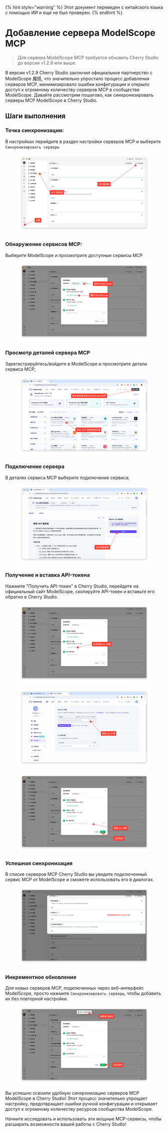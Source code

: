 
{% hint style="warning" %}
Этот документ переведен с китайского языка с помощью ИИ и еще не был проверен.
{% endhint %}

# Добавление сервера ModelScope MCP

> Для сервера ModelScope MCP требуется обновить Cherry Studio до версии v1.2.9 или выше.

В версии v1.2.9 Cherry Studio заключил официальное партнерство с ModelScope 魔搭, что значительно упростило процесс добавления серверов MCP, минимизировало ошибки конфигурации и открыло доступ к огромному количеству серверов MCP в сообществе ModelScope. Давайте рассмотрим пошагово, как синхронизировать серверы MCP ModelScope в Cherry Studio.

## Шаги выполнения

### Точка синхронизации:

В настройках перейдите в раздел настройки серверов MCP и выберите `Синхронизировать серверы`

<figure><img src="../../.gitbook/assets/image (2).png" alt=""><figcaption></figcaption></figure>

### Обнаружение сервисов MCP:

Выберите ModelScope и просмотрите доступные сервисы MCP

<figure><img src="../../.gitbook/assets/image (1) (4).png" alt=""><figcaption></figcaption></figure>

### Просмотр деталей сервера MCP

Зарегистрируйтесь/войдите в ModelScope и просмотрите детали сервиса MCP;

<figure><img src="../../.gitbook/assets/image (2) (6).png" alt=""><figcaption></figcaption></figure>

### Подключение сервера

В деталях сервиса MCP выберите подключение сервиса;

<figure><img src="../../.gitbook/assets/image (3).png" alt=""><figcaption></figcaption></figure>

### Получение и вставка API-токена

Нажмите "Получить API-токен" в Cherry Studio, перейдите на официальный сайт ModelScope, скопируйте API-токен и вставьте его обратно в Cherry Studio.

<figure><img src="../../.gitbook/assets/image (4).png" alt=""><figcaption></figcaption></figure>

<figure><img src="../../.gitbook/assets/image (5).png" alt=""><figcaption></figcaption></figure>

<figure><img src="../../.gitbook/assets/image (6).png" alt=""><figcaption></figcaption></figure>

### Успешная синхронизация

В списке серверов MCP Cherry Studio вы увидите подключенный сервис MCP от ModelScope и сможете использовать его в диалогах.

<figure><img src="../../.gitbook/assets/image (7).png" alt=""><figcaption></figcaption></figure>

### Инкрементное обновление

Для новых серверов MCP, подключенных через веб-интерфейс ModelScope, просто нажмите `Синхронизировать серверы`, чтобы добавить их без повторной настройки.

<figure><img src="../../.gitbook/assets/image (148).png" alt=""><figcaption></figcaption></figure>

Вы успешно освоили удобную синхронизацию серверов MCP ModelScope в Cherry Studio! Этот процесс значительно упрощает настройку, предотвращает ошибки ручной конфигурации и открывает доступ к огромному количеству ресурсов сообщества ModelScope.

Начните исследовать и использовать эти мощные MCP-сервисы, чтобы расширить возможности вашей работы с Cherry Studio!